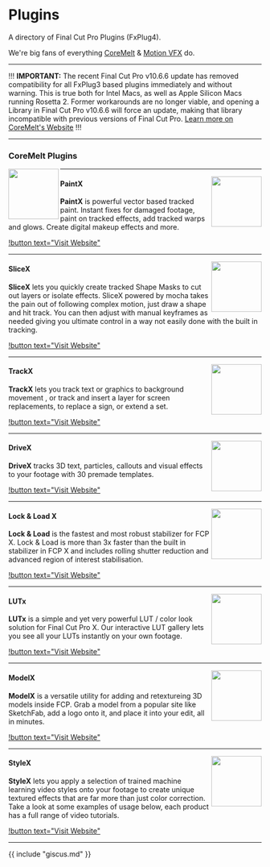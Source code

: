 # Plugins

A directory of Final Cut Pro Plugins (FxPlug4).

We're big fans of everything [CoreMelt](https://coremelt.com) & [Motion VFX](https://www.motionvfx.com) do.

---

!!!
**IMPORTANT:** The recent Final Cut Pro v10.6.6 update has removed compatibility for all FxPlug3 based plugins immediately and without warning. This is true both for Intel Macs, as well as Apple Silicon Macs running Rosetta 2. Former workarounds are no longer viable, and opening a Library in Final Cut Pro v10.6.6 will force an update, making that library incompatible with previous versions of Final Cut Pro.
[Learn more on CoreMelt's Website](https://coremelt.com/blogs/news/final-cut-pro-10-6-6-important-note-before-you-update)
!!!

---

### CoreMelt Plugins

<img src="https://fcp.cafe/static/coremelt.png" align="left" style="height:100px !important; width:100px !important; " />

---

<img src="https://fcp.cafe/static/paintx.png" align="right" style="height:100px !important; width:100px !important; " />

#### PaintX

**PaintX** is powerful vector based tracked paint. Instant fixes for damaged footage, paint on tracked effects, add tracked warps and glows. Create digital makeup effects and more.

[!button text="Visit Website"](https://coremelt.com/products/paintx-powered-by-mocha)

---

<img src="https://fcp.cafe/static/slicex.png" align="right" style="height:100px !important; width:100px !important; " />

#### SliceX

**SliceX** lets you quickly create tracked Shape Masks to cut out layers or isolate effects. SliceX powered by mocha takes the pain out of following complex motion, just draw a shape and hit track. You can then adjust with manual keyframes as needed giving you ultimate control in a way not easily done with the built in tracking.

[!button text="Visit Website"](https://coremelt.com/products/slicex-powered-by-mocha)

---

<img src="https://fcp.cafe/static/trackx.png" align="right" style="height:100px !important; width:100px !important; " />

#### TrackX

**TrackX** lets you track text or graphics to background movement , or track and insert a layer for screen replacements, to replace a sign, or extend a set.

[!button text="Visit Website"](https://coremelt.com/products/trackx-powered-by-mocha)

---

<img src="https://fcp.cafe/static/drivex.png" align="right" style="height:100px !important; width:100px !important; " />

#### DriveX

**DriveX** tracks 3D text, particles, callouts and visual effects to your footage with 30 premade templates.

[!button text="Visit Website"](https://www.coremelt.com/drivex/)

---

<img src="https://fcp.cafe/static/lockandloadx.png" align="right" style="height:100px !important; width:100px !important; " />

#### Lock & Load X

**Lock & Load** is the fastest and most robust stabilizer for FCP X. Lock & Load is more than 3x faster than the built in stabilizer in FCP X and includes rolling shutter reduction and advanced region of interest stabilisation.

[!button text="Visit Website"](https://coremelt.com/products/lock-and-load-x)

---

<img src="https://fcp.cafe/static/lutx.png" align="right" style="height:100px !important; width:100px !important; " />

#### LUTx

**LUTx** is a simple and yet very powerful LUT / color look solution for Final Cut Pro X. Our interactive LUT gallery lets you see all your LUTs instantly on your own footage.

[!button text="Visit Website"](https://coremelt.com/products/lutx-feature-look-collection)

---

<img src="https://fcp.cafe/static/modelx.png" align="right" style="height:100px !important; width:100px !important; " />

#### ModelX

**ModelX** is a versatile utility for adding and retextureing 3D models inside FCP. Grab a model from a popular site like SketchFab, add a logo onto it, and place it into your edit, all in minutes.

[!button text="Visit Website"](https://coremelt.com/products/modelx-next-gen-3d-models-with-pbr-materials-and-lighting-for-final-cut-pro)

---

<img src="https://fcp.cafe/static/stylex.png" align="right" style="height:100px !important; width:100px !important; " />

#### StyleX

**StyleX** lets you apply a selection of trained machine learning video styles onto your footage to create unique textured effects that are far more than just color correction. Take a look at some examples of usage below, each product has a full range of video tutorials.

[!button text="Visit Website"](https://coremelt.com/products/stylex-video-style-transfer-for-fcpx)

---

{{ include "giscus.md" }}
